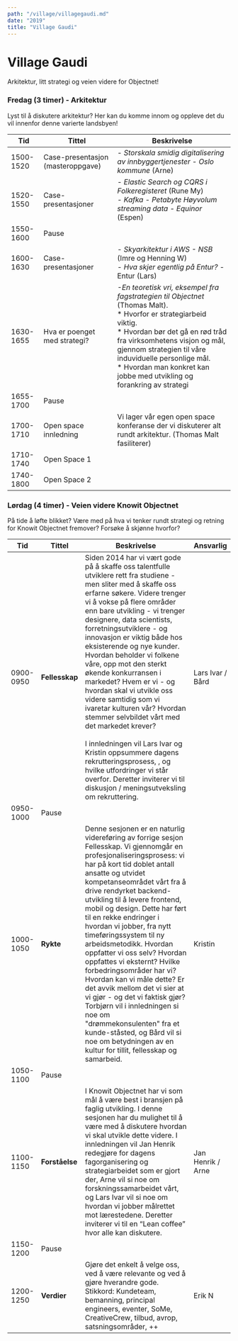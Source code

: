 ```yaml
---
path: "/village/villagegaudi.md"
date: "2019"
title: "Village Gaudi"
---
```

# Village Gaudi

Arkitektur, litt strategi og veien videre for Objectnet!


### Fredag (3 timer) - Arkitektur

Lyst til å diskutere arkitektur? Her kan du komme innom og oppleve det du vil innenfor denne varierte landsbyen!

| Tid | Tittel | Beskrivelse | 
| ------ | ------ | ------ |
| 1500-1520 | Case-presentasjon (masteroppgave) | *- Storskala smidig digitalisering av innbyggertjenester - Oslo kommune* (Arne)  |
| 1520-1550 | Case-presentasjoner | *- Elastic Search og CQRS i Folkeregisteret* (Rune My) <br> *- Kafka - Petabyte Høyvolum streaming data - Equinor* (Espen) |
| 1550-1600 | Pause |
| 1600-1630 | Case-presentasjoner | *- Skyarkitektur i AWS - NSB* (Imre og Henning W) <br> *- Hva skjer egentlig på Entur?* - Entur (Lars) <br> |
| 1630-1655 | Hva er poenget med strategi? | *-En teoretisk vri, eksempel fra fagstrategien til Objectnet* (Thomas Malt). <br> * Hvorfor er strategiarbeid viktig. <br> * Hvordan bør det gå en rød tråd fra virksomhetens visjon og mål, gjennom strategien til våre induviduelle personlige mål. <br> * Hvordan man konkret kan jobbe med utvikling og forankring av strategi |
| 1655-1700 | Pause |
| 1700-1710 | Open space innledning | Vi lager vår egen open space konferanse der vi diskuterer alt rundt arkitektur. (Thomas Malt fasiliterer) |
| 1710-1740 | Open Space 1 |
| 1740-1800 | Open Space 2 |

### Lørdag (4 timer) - Veien videre Knowit Objectnet
På tide å løfte blikket? Være med på hva vi tenker rundt strategi og retning for Knowit Objectnet fremover? Forsøke å skjønne hvorfor?

| Tid | Tittel | Beskrivelse | Ansvarlig |
| ------ | ------ | ------ | ------ |
| 0900-0950 | **Fellesskap** | Siden 2014 har vi vært gode på å skaffe oss talentfulle utviklere rett fra studiene - men sliter med å skaffe oss erfarne søkere. Videre trenger vi å vokse på flere områder enn bare utvikling - vi trenger designere, data scientists, forretningsutviklere - og innovasjon er viktig både hos eksisterende og nye kunder. Hvordan beholder vi folkene våre, opp mot den sterkt økende konkurransen i markedet? Hvem er vi - og hvordan skal vi utvikle oss videre samtidig som vi ivaretar kulturen vår? Hvordan stemmer selvbildet vårt med det markedet krever? <br> <br> I innledningen vil Lars Ivar og Kristin oppsummere dagens rekrutteringsprosess, , og hvilke utfordringer vi står overfor. Deretter inviterer vi til diskusjon / meningsutveksling om rekruttering. | Lars Ivar / Bård |
| 0950-1000 | Pause | | |
| 1000-1050 | **Rykte** | Denne sesjonen er en naturlig videreføring av forrige sesjon Fellesskap. Vi gjennomgår en profesjonaliseringsprosess: vi har på kort tid doblet antall ansatte og utvidet kompetanseområdet vårt fra å drive rendyrket backend-utvikling til å levere frontend, mobil og design. Dette har ført til en rekke endringer i hvordan vi jobber, fra nytt timeføringssystem til ny arbeidsmetodikk. Hvordan oppfatter vi oss selv? Hvordan oppfattes vi eksternt? Hvilke forbedringsområder har vi? Hvordan kan vi måle dette? Er det avvik mellom det vi sier at vi gjør - og det vi faktisk gjør? Torbjørn vil i innledningen si noe om "drømmekonsulenten" fra et kunde-ståsted, og Bård vil si noe om betydningen av en kultur for tillit, fellesskap og samarbeid.| Kristin |
| 1050-1100 | Pause | | |
| 1100-1150 | **Forståelse** | I Knowit Objectnet har vi som mål å være best i bransjen på faglig utvikling. I denne sesjonen har du mulighet til å være med å diskutere hvordan vi skal utvikle dette videre. I innledningen vil Jan Henrik redegjøre for dagens fagorganisering og strategiarbeidet som er gjort der, Arne vil si noe om forskningssamarbeidet vårt, og Lars Ivar vil si noe om hvordan vi jobber målrettet mot lærestedene. Deretter inviterer vi til en “Lean coffee” hvor alle kan diskutere.| Jan Henrik / Arne |
| 1150-1200 | Pause | | |
| 1200-1250 | **Verdier** | Gjøre det enkelt å velge oss, ved å være relevante og ved å gjøre hverandre gode. Stikkord: Kundeteam, bemanning, principal engineers, eventer, SoMe, CreativeCrew, tilbud, avrop, satsningsområder, ++ | Erik N |
